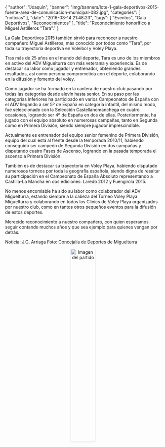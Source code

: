 {
  "author": "Joaquín", 
  "banner": "img/banners/lote-1-gala-deportivos-2015-fuente-area-de-comunicacion-municipal-082.jpg", 
  "categories": [
    "noticias"
  ], 
  "date": "2016-03-14 21:48:23", 
  "tags": [
    "Eventos", 
    "Gala Deportivos", 
    "Reconocimientos"
  ], 
  "title": "Reconocimiento honorífico a Miguel Astilleros \"Tara\"."
}

La Gala Deportivos 2015 también sirvió para reconocer a nuestro compañero Miguel Astilleros, más conocido por todos como "Tara", por toda su trayectoria deportiva en Voleibol y Voley Playa.

Tras más de 25 años en el mundo del deporte, Tara es uno de los miembros en activo del ADV Miguelturra con más veteranía y experiencia. Es de destacar su labor como jugador y entrenador, obteniendo grandes resultados, así como persona comprometida con el deporte, colaborando en la difusión y fomento del voley.

Como jugador se ha formado en la cantera de nuestro club pasando por todas las categorías desde alevín hasta senior. En su paso por las categorías inferiores ha participado en varios Campeonatos de España con el ADV llegando a ser 5º de España en categoría infantil, del mismo modo, fue seleccionado con la Selección Castellanomanchega en cuatro ocasiones, logrando ser 4º de España en dos de ellas. Posteriormente, ha jugado con el equipo absoluto en numerosas campañas, tanto en Segunda como en Primera División, siendo siempre jugador imprescindible.

Actualmente es entrenador del equipo senior femenino de Primera División, equipo del cual está al frente desde la temporada 2010/11, habiendo conseguido ser campeón de Segunda División en dos campañas y disputando cuatro Fases de Ascenso, logrando en la pasada temporada el ascenso a Primera División.

También es de destacar su trayectoria en Voley Playa, habiendo disputado numerosos torneos por toda la geografía española, siendo digna de resaltar su participación en el Campeonato de España Absoluto representando a Castilla-La Mancha en dos ediciones: Laredo 2012 y Fuengirola 2015.

No menos encomiable ha sido su labor como colaborador del ADV Miguelturra, estando siempre a la cabeza del Torneo Voley Playa Miguelturra y colaborando en todos los Clinics de Voley Playa organizados por nuestro club, como en tantos otros pequeños eventos para la difusión de estos deportes.

Merecido reconocimiento a nuestro compañero, con quien esperamos seguir contando muchos años y que sea ejemplo para quienes vengan por detrás.

Noticia: J.G. Arriaga
Foto: Concejalía de Deportes de Miguelturra


<center>
<a target="_new" href="http://www.advmiguelturra.org/img/banners/lote-1-gala-deportivos-2015-fuente-area-de-comunicacion-municipal-082.jpg"> 
<img alt="Imagen del partido" width="40%" align="center" src="http://www.advmiguelturra.org/img/banners/lote-1-gala-deportivos-2015-fuente-area-de-comunicacion-municipal-082.jpg"/> </a> </center> 




